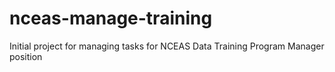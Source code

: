 # nceas-manage-training
Initial project for managing tasks for NCEAS Data Training Program Manager position

